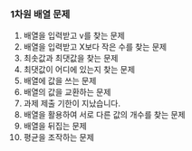 ### 1차원 배열 문제
01. 배열을 입력받고 v를 찾는 문제
02. 배열을 입력받고 X보다 작은 수를 찾는 문제
03. 최솟값과 최댓값을 찾는 문제
04. 최댓값이 어디에 있는지 찾는 문제
05. 배열에 값을 쓰는 문제
06. 배열의 값을 교환하는 문제
07. 과제 제출 기한이 지났습니다.
08. 배열을 활용하여 서로 다른 값의 개수를 찾는 문제
09. 배열을 뒤집는 문제
10. 평균을 조작하는 문제
